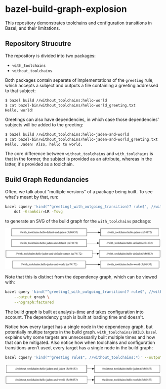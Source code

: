 # bazel-build-graph-explosion

This repository demonstrates [toolchains](https://bazel.build/extending/toolchains) and
[configuration transitions](https://bazel.build/extending/config#user-defined-transitions) in Bazel,
and their limitations.

## Repository Strucutre

The repository is divided into two packages:
- `with_toolchains`
- `without_toolchains`

Both packages contain separate of implementations of the `greeting` rule, which accepts a subject
and outputs a file containing a greeting addressed to that subject:

```
$ bazel build //without_toolchains:hello-world
$ cat bazel-bin/without_toolchains/hello-world_greeting.txt
Hello, world!
```

Greetings can also have dependencies, in which case those dependencies' subjects will be added to
the greeting:

```
$ bazel build //without_toolchains:hello-jaden-and-world
$ cat bazel-bin/without_toolchains/hello-jaden-and-world_greeting.txt
Hello, Jaden! Also, hello to world.
```

The core difference between `without_toolchains` and `with_toolchains` is that in the former, the
subject is provided as an attribute, whereas in the latter, it's provided as a toolchain.

## Build Graph Redundancies

Often, we talk about "multiple versions" of a package being built. To see what's meant by that, run:

```sh
bazel cquery 'kind("^greeting(_with_outgoing_transition)? rule$", //with_toolchains:*)' --output graph |
    dot -Grankdir=LR -Tsvg
```

to generate an SVG of the build graph for the `with_toolchains` package:

![`with_toolchains` build graph](graphs/with_toolchains.svg)

Note that this is distinct from the dependency graph, which can be viewed with:

```sh
bazel query 'kind("^greeting(_with_outgoing_transition)? rule$", //with_toolchains/...)' \
    --output graph \
    --nograph:factored
```

The build graph is built at [analysis-time](https://bazel.build/extending/concepts#evaluation-model)
and takes configuration into account. The dependency graph is built at loading time and doesn't.

Notice how every target has a single node in the dependency graph, but
potentially multipe targets in the build graph. `with_toolchains/BUILD.bazel` explains why some
targets are unnecessarily built multiple times and how that can be mitigated. Also notice how when
toolchains and configuration transitions aren't used, every target has a single node in the
build graph:

```sh
bazel cquery 'kind("^greeting rule$", //without_toolchains:*)' --output graph | dot -Grankdir=LR -Tsvg
```

![`without_toolchains` build graph](graphs/without_toolchains.svg)
